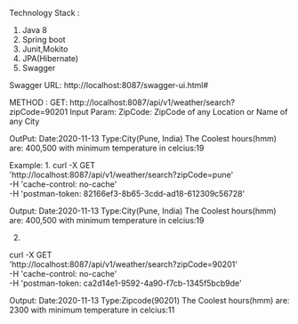 Technology Stack :

1. Java 8
2. Spring boot
3. Junit,Mokito
4. JPA(Hibernate)
5. Swagger


Swagger URL: http://localhost:8087/swagger-ui.html#

METHOD : 
GET: http://localhost:8087/api/v1/weather/search?zipCode=90201
Input Param:
ZipCode: ZipCode of any Location or Name of any City

OutPut: 
Date:2020-11-13
Type:City(Pune, India)
The Coolest hours(hmm) are: 400,500 with minimum temperature in celcius:19

Example:
1. 
curl -X GET \
  'http://localhost:8087/api/v1/weather/search?zipCode=pune' \
  -H 'cache-control: no-cache' \
  -H 'postman-token: 82166ef3-8b65-3cdd-ad18-612309c56728'
  
Output: 
Date:2020-11-13
Type:City(Pune, India)
The Coolest hours(hmm) are: 400,500 with minimum temperature in celcius:19

2. 

curl -X GET \
  'http://localhost:8087/api/v1/weather/search?zipCode=90201' \
  -H 'cache-control: no-cache' \
  -H 'postman-token: ca2d14e1-9592-4a90-f7cb-1345f5bcb9de'
  
Output: 
Date:2020-11-13
Type:Zipcode(90201)
The Coolest hours(hmm) are: 2300 with minimum temperature in celcius:11  



